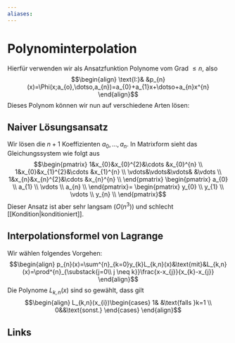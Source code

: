 ```yaml
---
aliases: 
---
```

# Polynominterpolation 
Hierfür verwenden wir als Ansatzfunktion Polynome vom Grad $\leq n$, also
$$\begin{align}
\text{I:}& &p_{n}(x)=\Phi(x;a_{o},\dotso,a_{n})=a_{0}+a_{1}x+\dotso+a_{n}x^{n}
\end{align}$$
Dieses Polynom können wir nun auf verschiedene Arten lösen:
## Naiver Lösungsansatz
Wir lösen die $n+1$ Koeffizienten $a_{0},\dotso,a_{n}$. In Matrixform sieht das Gleichungssystem wie folgt aus
$$\begin{pmatrix}
1&x_{0}&x_{0}^{2}&\cdots &x_{0}^{n} \\
1&x_{0}&x_{1}^{2}&\cdots &x_{1}^{n} \\
\vdots&\vdots&\vdots& &\vdots \\
1&x_{n}&x_{n}^{2}&\cdots &x_{n}^{n} \\
\end{pmatrix}
\begin{pmatrix}
a_{0} \\
a_{1} \\
\vdots \\
a_{n} \\
\end{pmatrix}=
\begin{pmatrix}
y_{0} \\
y_{1} \\
\vdots \\
y_{n} \\
\end{pmatrix}$$
Dieser Ansatz ist aber sehr langsam ($O(n^{3})$) und schlecht [[Kondition|konditioniert]].
## Interpolationsformel von Lagrange
Wir wählen folgendes Vorgehen:
$$\begin{align}
p_{n}(x)=\sum^{n}_{k=0}y_{k}L_{k,n}(x)&\text{mit}&L_{k,n}(x)=\prod^{n}_{\substack{j=0\\ j \neq k}}\frac{x-x_{j}}{x_{k}-x_{j}}
\end{align}$$
Die Polynome $L_{k,n}(x)$ sind so gewählt, dass gilt
$$\begin{align}
L_{k,n}(x_{i})\begin{cases}
1& &\text{falls }k=1 \\
0&&\text{sonst.}
\end{cases}
\end{align}$$
## Links